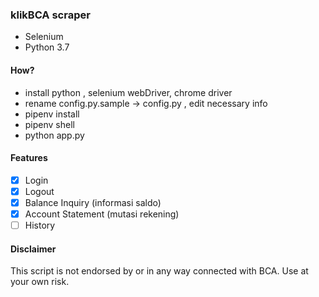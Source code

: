 ### klikBCA scraper

- Selenium
- Python 3.7

#### How?

- install python , selenium webDriver, chrome driver
- rename config.py.sample -> config.py , edit necessary info
- pipenv install
- pipenv shell
- python app.py

#### Features

- [x] Login
- [x] Logout
- [x] Balance Inquiry (informasi saldo)
- [x] Account Statement (mutasi rekening)
- [ ] History

#### Disclaimer

This script is not endorsed by or in any way connected with BCA. Use at your own risk.
